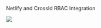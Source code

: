 Netlify and CrossId RBAC Integration

<a href="https://app.netlify.com/start/deploy?repository=https://github.com/jamesqquick/netlify-auth0-rbac-integration-demo" >![](https://www.netlify.com/img/deploy/button.svg)</a>

